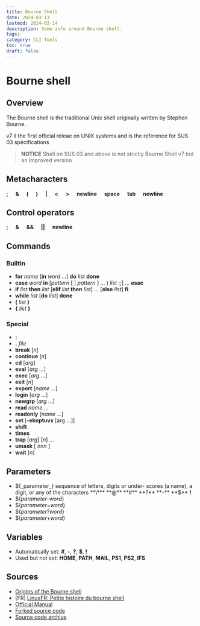 ```yaml
---
title: Bourne Shell
date: 2024-03-13
lastmod: 2024-03-14
description: Some info around Bourne shell.
tags:
category: CLI Tools
toc: true
draft: false
---
```


# Bourne shell

## Overview

The Bourne shell is the traditional Unix shell originally written by Stephen Bourne.

v7 il the first official releae on UNIX systems and is the reference for SUS 03 spécifications

> **NOTICE** Shell on SUS 03 and above is not strictly Bourne Shell v7 but an improved version

## Metacharacters

**;**
&nbsp;&nbsp;&nbsp; **&**
&nbsp;&nbsp;&nbsp; **(**
&nbsp;&nbsp;&nbsp; **)**
&nbsp;&nbsp;&nbsp; **|**
&nbsp;&nbsp;&nbsp; **<**
&nbsp;&nbsp;&nbsp; **>**
&nbsp;&nbsp;&nbsp; **newline**
&nbsp;&nbsp;&nbsp; **space**
&nbsp;&nbsp;&nbsp; **tab**
&nbsp;&nbsp;&nbsp; **newline**

## Control operators

**;**
&nbsp;&nbsp;&nbsp; **&**
&nbsp;&nbsp;&nbsp; **&&**
&nbsp;&nbsp;&nbsp; **||**
&nbsp;&nbsp;&nbsp; **newline**

## Commands

### Builtin

- **for** _name_ [**in** _word_ ...] **do** _list_ **done**
- **case** _word_ **in** [_pattern_ [ | _pattern_ ] ... ) _list_ ;;] ... **esac**
- **if** _list_ **then** _list_ [**elif** _list_ **then** _list_] ... [**else** _list_] **fi**
- **while** _list_ [**do** _list_] **done**
- **(** _list_ **)**
- **{** _list_ **}**

### Special

- **:**
- **.** _file_
- **break** [_n_]
- **continue** [_n_]
- **cd** [_arg_]
- **eval** [_arg_ ...]
- **exec** [_arg_ ...]
- **exit** [_n_]
- **export** [_name_ ...]
- **login** [_arg_ ...]
- **newgrp** [_arg_ ...]
- **read** _name_ ...
- **readonly** [_name_ ...]
- **set** [**-eknptuvx** [arg ...]]
- **shift**
- **times**
- **trap** [_arg_] [_n_] ...
- **umask** [ _nnn_ ]
- **wait** [_n_]

## Parameters

- ${_parameter_} sequence of letters,	digits or  under-
	  scores  (a name), a digit, or	any of the characters **\*** **@** **#** **?** **-** **$\*\* **!**
- ${_parameter_-_word_}
- ${_parameter_=_word_}
- ${_parameter_?_word_}
- ${_parameter_+_word_}

## Variables

- Automatically set: **#**, **-**, **?**, **$**, **!**
- Used but not set: **HOME**, **PATH**, **MAIL**, **PS1**, **PS2**, **IFS**

## Sources

- [Origins of the Bourne shell](https://www.in-ulm.de/~mascheck/bourne/index.html#origins)
- [FR] [LinuxFR: Petite histoire du bourne shell](https://linuxfr.org/news/petite-histoire-du-bourne-shell)
- [Official Manual](https://www.in-ulm.de/~mascheck/bourne/v7/)
- [Forked source code](https://github.com/rmonin/unix/tree/Research-V7/usr/src/cmd/sh)
- [Source code archive](https://www.tuhs.org/cgi-bin/utree.pl?file=V7/usr/src/cmd/sh)
